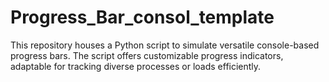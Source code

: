 # Progress_Bar_consol_template
This repository houses a Python script to simulate versatile console-based progress bars. The script offers customizable progress indicators, adaptable for tracking diverse processes or loads efficiently.
